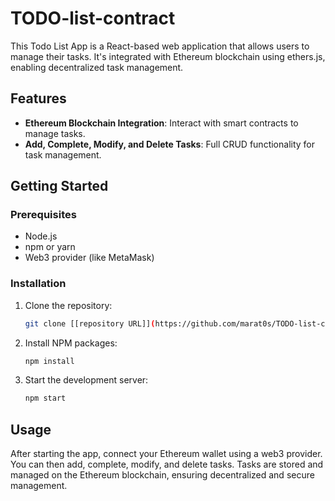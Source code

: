 # TODO-list-contract

This  Todo List App is a React-based web application that allows users to manage their tasks. It's integrated with Ethereum blockchain using ethers.js, enabling decentralized task management.

## Features

- **Ethereum Blockchain Integration**: Interact with smart contracts to manage tasks.
- **Add, Complete, Modify, and Delete Tasks**: Full CRUD functionality for task management.


## Getting Started

### Prerequisites

- Node.js
- npm or yarn
- Web3 provider (like MetaMask)

### Installation

1. Clone the repository:
   ```bash
   git clone [[repository URL]](https://github.com/marat0s/TODO-list-contract.git)
   ```
2. Install NPM packages:
   ```bash
   npm install
   ```
3. Start the development server:
   ```bash
   npm start
   ```

## Usage

After starting the app, connect your Ethereum wallet using a web3 provider. You can then add, complete, modify, and delete tasks. Tasks are stored and managed on the Ethereum blockchain, ensuring decentralized and secure management.


